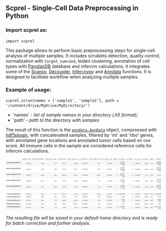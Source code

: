 ## Scprel - Single-Cell Data Preprocessing in Python

### Import scprel as:

    import scprel

This package allows to perform basic preprocessing steps for single-cell analysis of multiple samples. It includes scrublets detection, quality control, normalization with `target_sum=1e4`, leiden clustering, annotation of cell types with [PanglaoDB](https://panglaodb.se/) database and infercnv calculations. It integrates some of the [Scanpy](https://scanpy.readthedocs.io/en/stable/), [Decoupler](https://decoupler-py.readthedocs.io/en/latest/), [Infercnvpy](https://infercnvpy.readthedocs.io/en/latest/infercnv.html) and [Anndata](https://anndata.readthedocs.io/en/latest/concatenation.html) functions. It is designed to facilitate workflow when analyzing multiple samples.

### Example of usage:

    scprel.scrun(names = ['sample1', 'sample2'], path = '/content/drive/MyDrive/MyDirectory/')

* 'names' - *list of sample names in your directory (.h5 format);* 
* 'path' - *path to the directory with samples*

The result of this function is the [`anndata.AnnData`](https://anndata.readthedocs.io/en/stable/generated/anndata.AnnData.html#anndata.AnnData) object, compressed with [hdf5plugin](https://pypi.org/project/hdf5plugin/), with concatenated samples, filtered by 'mt' and 'ribo' genes, with annotated gene locations and annotated tumor cells based on cnv score. All immune cells in the sample are considered reference cells for infercnv calculations.

![The obs table for resulting adata file](https://raw.githubusercontent.com/ronnaug/1/Genomic_data_analysis/Example_table.png)

*The resulting file will be saved in your default home directory and is ready for batch correction and further analysis.*